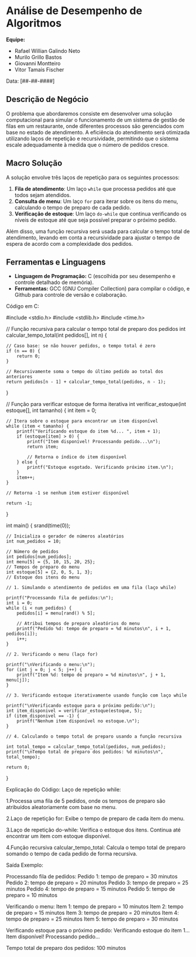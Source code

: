 # Análise de Desempenho de Algoritmos

**Equipe:**

- Rafael Willian Galindo Neto
- Murilo Grillo Bastos
- Giovanni Montteiro
- Vitor Tamais Fischer

Data: [##-##-####]


## Descrição de Negócio

O problema que abordaremos consiste em desenvolver uma solução computacional para simular o funcionamento de um sistema de gestão de filas em um restaurante, onde diferentes processos são gerenciados com base no estado de atendimento. A eficiência do atendimento será otimizada utilizando laços de repetição e recursividade, permitindo que o sistema escale adequadamente à medida que o número de pedidos cresce.


## Macro Solução

A solução envolve três laços de repetição para os seguintes processos:

1. **Fila de atendimento**: Um laço `while` que processa pedidos até que todos sejam atendidos.
2. **Consulta de menu**: Um laço `for` para iterar sobre os itens do menu, calculando o tempo de preparo de cada pedido.
3. **Verificação de estoque**: Um laço `do-while` que continua verificando os níveis de estoque até que seja possível preparar o próximo pedido.

Além disso, uma função recursiva será usada para calcular o tempo total de atendimento, levando em conta a recursividade para ajustar o tempo de espera de acordo com a complexidade dos pedidos.


## Ferramentas e Linguagens

- **Linguagem de Programação:** C (escolhida por seu desempenho e controle detalhado de memória).
- **Ferramentas:** GCC (GNU Compiler Collection) para compilar o código, e Github para controle de versão e colaboração.


Código em C:

#include <stdio.h>
#include <stdlib.h>
#include <time.h>

// Função recursiva para calcular o tempo total de preparo dos pedidos
int calcular_tempo_total(int pedidos[], int n) {

    // Caso base: se não houver pedidos, o tempo total é zero
    if (n == 0) {
        return 0;
    }
    
    // Recursivamente soma o tempo do último pedido ao total dos anteriores
    return pedidos[n - 1] + calcular_tempo_total(pedidos, n - 1);
}

// Função para verificar estoque de forma iterativa
int verificar_estoque(int estoque[], int tamanho) {
    int item = 0;
    
    // Itera sobre o estoque para encontrar um item disponível
    while (item < tamanho) {
        printf("Verificando estoque do item %d... ", item + 1);
        if (estoque[item] > 0) {
            printf("Item disponível! Processando pedido...\n");
            return item; 
            
            // Retorna o índice do item disponível
        } else {
            printf("Estoque esgotado. Verificando próximo item.\n");
        }
        item++;
    }
    
    // Retorna -1 se nenhum item estiver disponível
    
    return -1;
}

int main() {
    srand(time(0)); 
    
    // Inicializa o gerador de números aleatórios
    int num_pedidos = 10; 
    
    // Número de pedidos
    int pedidos[num_pedidos];
    int menu[5] = {5, 10, 15, 20, 25};
    // Tempos de preparo do menu
    int estoque[5] = {2, 0, 5, 1, 3}; 
    // Estoque dos itens do menu

    // 1. Simulando o atendimento de pedidos em uma fila (laço while)
    
    printf("Processando fila de pedidos:\n");
    int i = 0;
    while (i < num_pedidos) {
        pedidos[i] = menu[rand() % 5]; 
        
        // Atribui tempos de preparo aleatórios do menu
        printf("Pedido %d: tempo de preparo = %d minutos\n", i + 1, pedidos[i]);
        i++;
    }

    // 2. Verificando o menu (laço for)
    
    printf("\nVerificando o menu:\n");
    for (int j = 0; j < 5; j++) {
        printf("Item %d: tempo de preparo = %d minutos\n", j + 1, menu[j]);
    }

    // 3. Verificando estoque iterativamente usando função com laço while
    
    printf("\nVerificando estoque para o próximo pedido:\n");
    int item_disponivel = verificar_estoque(estoque, 5);
    if (item_disponivel == -1) {
        printf("Nenhum item disponível no estoque.\n");
    }

    // 4. Calculando o tempo total de preparo usando a função recursiva
    
    int total_tempo = calcular_tempo_total(pedidos, num_pedidos);
    printf("\nTempo total de preparo dos pedidos: %d minutos\n", total_tempo);

    return 0;
}



Explicação do Código:
Laço de repetição while:

1.Processa uma fila de 5 pedidos, onde os tempos de preparo são atribuídos aleatoriamente com base no menu.

2.Laço de repetição for:
Exibe o tempo de preparo de cada item do menu.

3.Laço de repetição do-while:
Verifica o estoque dos itens. Continua até encontrar um item com estoque disponível.

4.Função recursiva calcular_tempo_total:
Calcula o tempo total de preparo somando o tempo de cada pedido de forma recursiva.

Saída Exemplo:

Processando fila de pedidos:
Pedido 1: tempo de preparo = 30 minutos
Pedido 2: tempo de preparo = 20 minutos
Pedido 3: tempo de preparo = 25 minutos
Pedido 4: tempo de preparo = 15 minutos
Pedido 5: tempo de preparo = 10 minutos

Verificando o menu:
Item 1: tempo de preparo = 10 minutos
Item 2: tempo de preparo = 15 minutos
Item 3: tempo de preparo = 20 minutos
Item 4: tempo de preparo = 25 minutos
Item 5: tempo de preparo = 30 minutos

Verificando estoque para o próximo pedido:
Verificando estoque do item 1... Item disponível! Processando pedido...

Tempo total de preparo dos pedidos: 100 minutos

